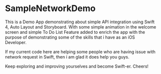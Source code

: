 # SampleNetworkDemo

This is a Demo App demonstrating about simple API integration using Swift 4, Auto Layout and Storyboard.
With some simple animation in the welcome screen and simple To Do List Feature added to enrich the app 
with the purpose of demonstrating some of the skills that i have as an iOS Developer.

If my current code here are helping some people who are having issue with network request in Swift,
then i am glad it does help you guys.

Keep exploring and improving yourselves and become Swift-er. Cheers!
